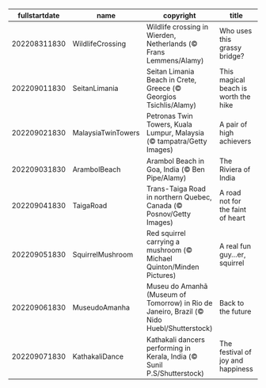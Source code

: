 |fullstartdate|name|copyright|title|image|
|--|--|--|--|--|
202208311830|WildlifeCrossing|Wildlife crossing in Wierden, Netherlands (© Frans Lemmens/Alamy)|Who uses this grassy bridge?|![](/en-IN/2022/09/202208311830WildlifeCrossing.jpg)|
202209011830|SeitanLimania|Seitan Limania Beach in Crete, Greece (© Georgios Tsichlis/Alamy)|This magical beach is worth the hike|![](/en-IN/2022/09/202209011830SeitanLimania.jpg)|
202209021830|MalaysiaTwinTowers|Petronas Twin Towers, Kuala Lumpur, Malaysia (© tampatra/Getty Images)|A pair of high achievers|![](/en-IN/2022/09/202209021830MalaysiaTwinTowers.jpg)|
202209031830|ArambolBeach|Arambol Beach in Goa, India (© Ben Pipe/Alamy)|The Riviera of India|![](/en-IN/2022/09/202209031830ArambolBeach.jpg)|
202209041830|TaigaRoad|Trans-Taiga Road in northern Quebec, Canada (© Posnov/Getty Images)|A road not for the faint of heart|![](/en-IN/2022/09/202209041830TaigaRoad.jpg)|
202209051830|SquirrelMushroom|Red squirrel carrying a mushroom (© Michael Quinton/Minden Pictures)|A real fun guy…er, squirrel|![](/en-IN/2022/09/202209051830SquirrelMushroom.jpg)|
202209061830|MuseudoAmanha|Museu do Amanhã (Museum of Tomorrow) in Rio de Janeiro, Brazil (© Nido Huebl/Shutterstock)|Back to the future|![](/en-IN/2022/09/202209061830MuseudoAmanha.jpg)|
202209071830|KathakaliDance|Kathakali dancers performing in Kerala, India (© Sunil P.S/Shutterstock)|The festival of joy and happiness|![](/en-IN/2022/09/202209071830KathakaliDance.jpg)|
